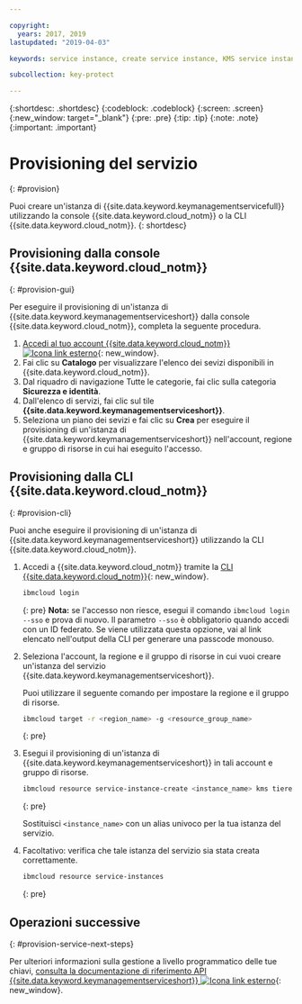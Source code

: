 ```yaml
---

copyright:
  years: 2017, 2019
lastupdated: "2019-04-03"

keywords: service instance, create service instance, KMS service instance, Key Protect service instance

subcollection: key-protect

---
```


{:shortdesc: .shortdesc}
{:codeblock: .codeblock}
{:screen: .screen}
{:new_window: target="_blank"}
{:pre: .pre}
{:tip: .tip}
{:note: .note}
{:important: .important}

# Provisioning del servizio
{: #provision}

Puoi creare un'istanza di {{site.data.keyword.keymanagementservicefull}} utilizzando la console {{site.data.keyword.cloud_notm}} o la CLI {{site.data.keyword.cloud_notm}}.
{: shortdesc}

## Provisioning dalla console {{site.data.keyword.cloud_notm}}
{: #provision-gui}

Per eseguire il provisioning di un'istanza di {{site.data.keyword.keymanagementserviceshort}} dalla console
{{site.data.keyword.cloud_notm}}, completa la seguente procedura.

1. [Accedi al tuo account {{site.data.keyword.cloud_notm}} ![Icona link esterno](../../icons/launch-glyph.svg "Icona link esterno")](https://{DomainName}){: new_window}.
2. Fai clic su **Catalogo** per visualizzare l'elenco dei sevizi disponibili in {{site.data.keyword.cloud_notm}}.
3. Dal riquadro di navigazione Tutte le categorie, fai clic sulla categoria **Sicurezza e identità**.
4. Dall'elenco di servizi, fai clic sul tile **{{site.data.keyword.keymanagementserviceshort}}**.
5. Seleziona un piano dei sevizi e fai clic su **Crea** per eseguire il provisioning di un'istanza di
{{site.data.keyword.keymanagementserviceshort}} nell'account, regione e gruppo di risorse in cui hai eseguito l'accesso.

## Provisioning dalla CLI {{site.data.keyword.cloud_notm}}
{: #provision-cli}

Puoi anche eseguire il provisioning di un'istanza di {{site.data.keyword.keymanagementserviceshort}} utilizzando la CLI {{site.data.keyword.cloud_notm}}. 

1. Accedi a {{site.data.keyword.cloud_notm}} tramite la [CLI {{site.data.keyword.cloud_notm}}](/docs/cli?topic=cloud-cli-ibmcloud-cli){: new_window}.

    ```sh
    ibmcloud login 
    ```
    {: pre}
    **Nota:** se l'accesso non riesce, esegui il comando `ibmcloud login --sso` e prova di nuovo. Il parametro `--sso` è obbligatorio quando
accedi con un ID federato. Se viene utilizzata questa opzione, vai al link elencato nell'output della CLI
per generare una passcode monouso.

2. Seleziona l'account, la regione e il gruppo di risorse in cui vuoi creare un'istanza del servizio {{site.data.keyword.keymanagementserviceshort}}.

    Puoi utilizzare il seguente comando per impostare la regione e il gruppo di risorse.

    ```sh
    ibmcloud target -r <region_name> -g <resource_group_name>
    ```
    {: pre}

3. Esegui il provisioning di un'istanza di {{site.data.keyword.keymanagementserviceshort}} in tali account e gruppo di risorse.

    ```sh
    ibmcloud resource service-instance-create <instance_name> kms tiered-pricing
    ```
    {: pre}

    Sostituisci `<instance_name>` con un alias univoco per la tua istanza del servizio.

4. Facoltativo: verifica che tale istanza del servizio sia stata creata correttamente.

    ```sh
    ibmcloud resource service-instances
    ```
    {: pre}

## Operazioni successive
{: #provision-service-next-steps}

Per ulteriori informazioni sulla gestione a livello programmatico delle tue chiavi, [consulta la documentazione di riferimento API {{site.data.keyword.keymanagementserviceshort}} ![Icona link esterno](../../icons/launch-glyph.svg "Icona link esterno")](https://{DomainName}/apidocs/key-protect){: new_window}.
